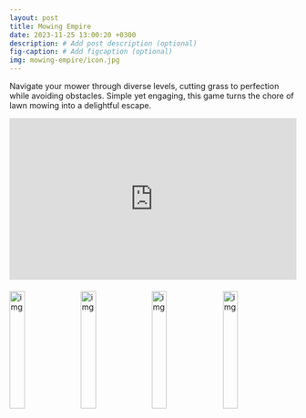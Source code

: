 ```yaml
---
layout: post
title: Mowing Empire
date: 2023-11-25 13:00:20 +0300
description: # Add post description (optional)
fig-caption: # Add figcaption (optional)
img: mowing-empire/icon.jpg
---
```

<!-- Game description -->
Navigate your mower through diverse levels, cutting grass to perfection while avoiding obstacles. Simple yet engaging, this game turns the chore of lawn mowing into a delightful escape. 

<!-- Youtube Videos -->
<div style="position: relative; padding-bottom: 56.25%; height: 0; overflow: hidden; margin-bottom: 20px;">
  <iframe style="position: absolute; top: 0; left: 0; width: 100%; height: 100%;" src="https://www.youtube.com/embed/FBqB3JfZKVs" frameborder="0" allow="accelerometer; autoplay; clipboard-write; encrypted-media; gyroscope; picture-in-picture" allowfullscreen></iframe>
</div>

<!-- Game Images -->
<div>
    <img src="{{ '/assets/img/bumble-race/images/1.jpg' | prepend: site.baseurl }}" alt="img" style="width: 23%; margin-right: 1%; height: auto;">
    <img src="{{ '/assets/img/bumble-race/images/2.jpg' | prepend: site.baseurl }}" alt="img" style="width: 23%; margin-right: 1%; height: auto;">
    <img src="{{ '/assets/img/bumble-race/images/3.jpg' | prepend: site.baseurl }}" alt="img" style="width: 23%; margin-right: 1%; height: auto;">
    <img src="{{ '/assets/img/bumble-race/images/4.jpg' | prepend: site.baseurl }}" alt="img" style="width: 23%; margin-right: 1%; height: auto;">
</div>
